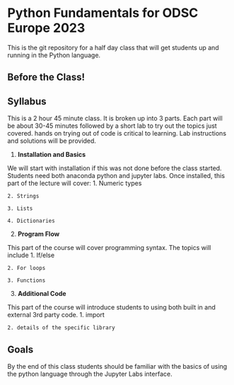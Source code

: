 # Python Fundamentals for ODSC Europe 2023

This is the git repository for a half day class that will get students up and running in the Python language.

## Before the Class!

## Syllabus

This is a 2 hour 45 minute class.  It is broken up into 3 parts.  Each part will be about 30-45 minutes followed by a short lab to try out the topics just covered.  hands on trying out of code is critical to learning.  Lab instructions and solutions will be provided.

1. **Installation and Basics**

We will start with installation if this was not done before the class started.  Students need both anaconda python and jupyter labs.  Once installed, this part of the lecture will cover:
    1. Numeric types
    
    2. Strings
    
    3. Lists
    
    4. Dictionaries
    

2. **Program Flow**

This part of the course will cover programming syntax.  The topics will include
    1. If/else
    
    2. For loops
    
    3. Functions
    

3. **Additional Code**

This part of the course will introduce students to using both built in and external 3rd party code.
    1. import
    
    2. details of the specific library
    
    
    
## Goals
By the end of this class students should be familiar with the basics of using the python language through the Jupyter Labs interface.
